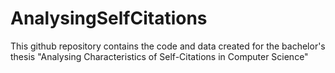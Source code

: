 # AnalysingSelfCitations
This github repository contains the code and data created for the bachelor's thesis "Analysing Characteristics of Self-Citations in Computer Science"
